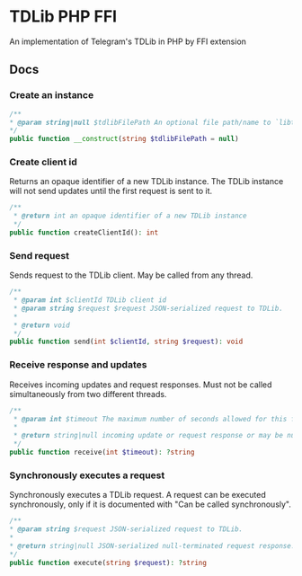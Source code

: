 # TDLib PHP FFI
An implementation of Telegram's TDLib in PHP by FFI extension

## Docs

### Create an instance
```php
/**
* @param string|null $tdlibFilePath An optional file path/name to `libtdjson.so` library
*/
public function __construct(string $tdlibFilePath = null)
```

### Create client id
Returns an opaque identifier of a new TDLib instance.
The TDLib instance will not send updates until the first request is sent to it.
```php
/**
 * @return int an opaque identifier of a new TDLib instance
 */
public function createClientId(): int
```

### Send request
Sends request to the TDLib client.
May be called from any thread.
```php
/**
 * @param int $clientId TDLib client id
 * @param string $request $request JSON-serialized request to TDLib.
 * 
 * @return void
 */
public function send(int $clientId, string $request): void
```

### Receive response and updates
Receives incoming updates and request responses.
Must not be called simultaneously from two different threads.
```php
/**
 * @param int $timeout The maximum number of seconds allowed for this function to wait for new data
 * 
 * @return string|null incoming update or request response or may be null if the timeout expires.
 */
public function receive(int $timeout): ?string
```

### Synchronously executes a request
Synchronously executes a TDLib request.
A request can be executed synchronously, only if it is documented with "Can be called synchronously".
```php
/**
* @param string $request JSON-serialized request to TDLib.
* 
* @return string|null JSON-serialized null-terminated request response.
*/
public function execute(string $request): ?string
```